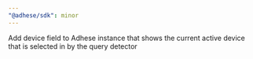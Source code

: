 ```yaml
---
"@adhese/sdk": minor
---
```


Add device field to Adhese instance that shows the current active device that is selected in by the query detector
